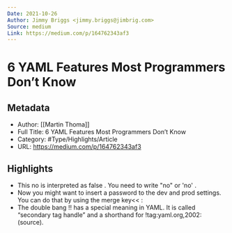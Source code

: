 ```yaml
---
Date: 2021-10-26
Author: Jimmy Briggs <jimmy.briggs@jimbrig.com>
Source: medium
Link: https://medium.com/p/164762343af3
---
```

# 6 YAML Features Most Programmers Don’t Know

## Metadata
- Author: [[Martin Thoma]]
- Full Title: 6 YAML Features Most Programmers Don’t Know
- Category: #Type/Highlights/Article
- URL: https://medium.com/p/164762343af3

## Highlights
- This no is interpreted as false . You need to write "no" or 'no' .
- Now you might want to insert a password to the dev and prod settings. You can do that by using the merge key<< :
- The double bang !! has a special meaning in YAML. It is called “secondary tag handle” and a shorthand for !tag:yaml.org,2002: (source).
